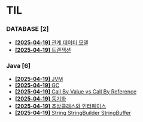 # TIL
 
### DATABASE [2]
- [**[2025-04-19]**  관계 데이터 모델](https://github.com/A-lass/TIL/blob/main/DATABASE/관계_데이터_모델.md)
- [**[2025-04-19]**  트랜잭션](https://github.com/A-lass/TIL/blob/main/DATABASE/트랜잭션.md)
### Java [6]
- [**[2025-04-19]**  JVM](https://github.com/A-lass/TIL/blob/main/Java/JVM.md)
- [**[2025-04-19]**  GC](https://github.com/A-lass/TIL/blob/main/Java/GC.md)
- [**[2025-04-19]**  Call By Value vs Call By Reference](https://github.com/A-lass/TIL/blob/main/Java/Call_By_Value_vs_Call_By_Reference.md)
- [**[2025-04-19]**  동기화](https://github.com/A-lass/TIL/blob/main/Java/동기화.md)
- [**[2025-04-19]**  추상클래스와 인터페이스](https://github.com/A-lass/TIL/blob/main/Java/추상클래스와_인터페이스.md)
- [**[2025-04-19]**  String StringBuilder StringBuffer](https://github.com/A-lass/TIL/blob/main/Java/String_StringBuilder_StringBuffer.md)
